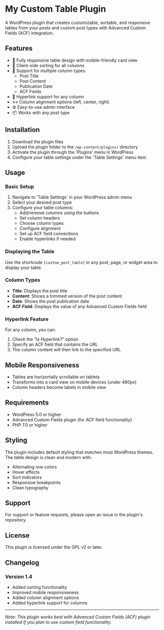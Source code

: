# My Custom Table Plugin

A WordPress plugin that creates customizable, sortable, and responsive tables from your posts and custom post types with Advanced Custom Fields (ACF) integration.

## Features

- 📱 Fully responsive table design with mobile-friendly card view
- 🔄 Client-side sorting for all columns
- 🎯 Support for multiple column types:
  - Post Title
  - Post Content
  - Publication Date
  - ACF Fields
- 🔗 Hyperlink support for any column
- ↔️ Column alignment options (left, center, right)
- ⚙️ Easy-to-use admin interface
- 📦 Works with any post type

## Installation

1. Download the plugin files
2. Upload the plugin folder to the `/wp-content/plugins/` directory
3. Activate the plugin through the 'Plugins' menu in WordPress
4. Configure your table settings under the 'Table Settings' menu item

## Usage

### Basic Setup

1. Navigate to 'Table Settings' in your WordPress admin menu
2. Select your desired post type
3. Configure your table columns:
   - Add/remove columns using the buttons
   - Set column headers
   - Choose column types
   - Configure alignment
   - Set up ACF field connections
   - Enable hyperlinks if needed

### Displaying the Table

Use the shortcode `[custom_post_table]` in any post, page, or widget area to display your table.

### Column Types

- **Title**: Displays the post title
- **Content**: Shows a trimmed version of the post content
- **Date**: Shows the post publication date
- **ACF Field**: Displays the value of any Advanced Custom Fields field

### Hyperlink Feature

For any column, you can:
1. Check the "Is Hyperlink?" option
2. Specify an ACF field that contains the URL
3. The column content will then link to the specified URL

## Mobile Responsiveness

- Tables are horizontally scrollable on tablets
- Transforms into a card view on mobile devices (under 480px)
- Column headers become labels in mobile view

## Requirements

- WordPress 5.0 or higher
- Advanced Custom Fields plugin (for ACF field functionality)
- PHP 7.0 or higher

## Styling

The plugin includes default styling that matches most WordPress themes. The table design is clean and modern with:

- Alternating row colors
- Hover effects
- Sort indicators
- Responsive breakpoints
- Clean typography

## Support

For support or feature requests, please open an issue in the plugin's repository.

## License

This plugin is licensed under the GPL v2 or later.

## Changelog

### Version 1.4
- Added sorting functionality
- Improved mobile responsiveness
- Added column alignment options
- Added hyperlink support for columns

---

*Note: This plugin works best with Advanced Custom Fields (ACF) plugin installed if you plan to use custom field functionality.*
